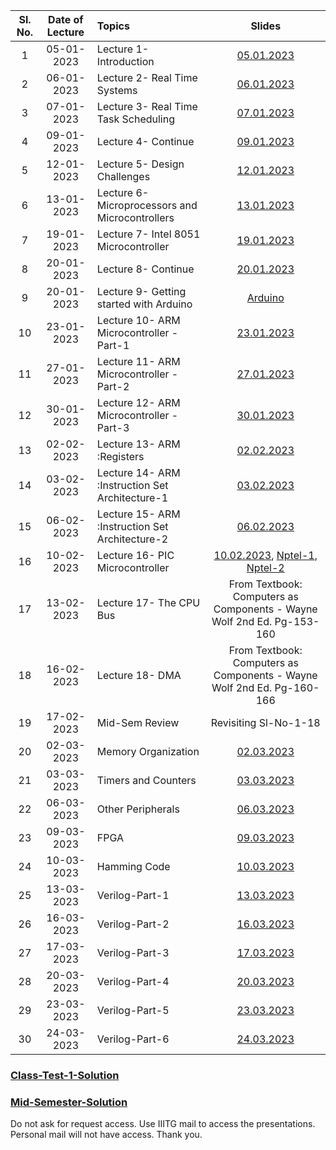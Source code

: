 | Sl. No. | Date of Lecture        | Topics  | Slides   |
|:---:|:--:|:--|:--------------------------:|
| 1   | 05-01-2023   |Lecture 1- Introduction | [05.01.2023](https://drive.google.com/file/d/1wEf25329wgzylBdTTkXd4rNV6B3yo-vC/view?usp=share_link)|
| 2   | 06-01-2023   |Lecture 2- Real Time Systems | [06.01.2023](https://drive.google.com/file/d/1qR2oTMPUErEtdNWZW7KtAAkqHAwTF3KE/view?usp=share_link)|
| 3   | 07-01-2023   |Lecture 3- Real Time Task Scheduling | [07.01.2023](https://drive.google.com/file/d/1ufg82qIz2jYHU7LjtNUBgsIgwzsZeg-Y/view?usp=share_link)|
| 4   | 09-01-2023   |Lecture 4- Continue| [09.01.2023](https://drive.google.com/file/d/1ufg82qIz2jYHU7LjtNUBgsIgwzsZeg-Y/view?usp=share_link)|
| 5   | 12-01-2023   |Lecture 5- Design Challenges| [12.01.2023](https://drive.google.com/file/d/1R1DNqupgo8mkIZxP5l24K6m3J6ZuAixc/view?usp=share_link)|
| 6   | 13-01-2023   |Lecture 6- Microprocessors and Microcontrollers| [13.01.2023](https://drive.google.com/file/d/1vNFra13e7Stp51hsLfDopIkzSdg3uHWO/view?usp=share_link)|
| 7   | 19-01-2023   |Lecture 7- Intel 8051 Microcontroller| [19.01.2023](https://drive.google.com/file/d/10ArEboO9aisErVPKrsf_AE2xOkqnydVC/view?usp=share_link)|
| 8   | 20-01-2023   |Lecture 8- Continue| [20.01.2023](https://drive.google.com/file/d/1xqGpo2B_i7HZNVGAxtUCe7l01G-C-rMb/view?usp=share_link)|
| 9   | 20-01-2023   |Lecture 9- Getting started with Arduino| [Arduino](https://drive.google.com/file/d/1EQCjtwpQ4aY3ZOXjDZAu1oDrDvVobQ-9/view?usp=share_link)|
| 10  | 23-01-2023   |Lecture 10- ARM Microcontroller -Part-1| [23.01.2023](https://drive.google.com/file/d/1OhrbRPqDqZSpvA5JHiEJzMFLdAmUEfJX/view?usp=share_link)|
| 11  | 27-01-2023   |Lecture 11- ARM Microcontroller -Part-2| [27.01.2023](https://drive.google.com/file/d/1_C0GzpVUX-0XFvM1XanlM5wvJX_2J0yE/view?usp=share_link)|
| 12  | 30-01-2023   |Lecture 12- ARM Microcontroller -Part-3| [30.01.2023](https://drive.google.com/file/d/1Cav1ent7sCg0NxMF9h5hC_KxQ77I70Yx/view?usp=share_link)|
| 13  | 02-02-2023   |Lecture 13- ARM :Registers             | [02.02.2023](https://drive.google.com/file/d/1_FC3WcAE5kVJfhXChccKd2ZhFHtN0vfl/view?usp=share_link)|
| 14  | 03-02-2023   |Lecture 14- ARM :Instruction Set Architecture-1| [03.02.2023](https://drive.google.com/file/d/1ZP-JnmNkobwbAgEn3ZMglSaY3Xs9GXTG/view?usp=share_link)|
| 15  | 06-02-2023   |Lecture 15- ARM :Instruction Set Architecture-2| [06.02.2023](https://drive.google.com/file/d/1hwcpEK3S-cSpQoHha-Zp61H6ya_jCT3K/view?usp=share_link)|
| 16  | 10-02-2023   |Lecture 16- PIC Microcontroller| [10.02.2023](https://drive.google.com/file/d/1meiDeZbh5oIvTboA2FH2ONdjC0pW1Szu/view?usp=share_link), [Nptel-1](https://www.youtube.com/watch?v=C04ZthY8Yqk&list=PL419D0518A8E82285&index=2), [Nptel-2](https://www.youtube.com/watch?v=VEAYB1A9SiA&list=PL419D0518A8E82285&index=3)|
| 17  | 13-02-2023   |Lecture 17- The CPU Bus| From Textbook: Computers as Components - Wayne Wolf 2nd Ed. Pg-153-160 |
| 18  | 16-02-2023   |Lecture 18- DMA| From Textbook: Computers as Components - Wayne Wolf 2nd Ed. Pg-160-166 |
| 19  | 17-02-2023   | Mid-Sem Review | Revisiting Sl-No-1-18 |
| 20  | 02-03-2023   | Memory Organization | [02.03.2023](https://drive.google.com/drive/folders/1GLuiCT_ASCpy0KqwAFvsRz5rJLSSZB5C?usp=share_link) |
| 21  | 03-03-2023   | Timers and Counters | [03.03.2023](https://drive.google.com/file/d/1vmyser8fVDDL-iLeUB2IQGqfdvB67dfY/view?usp=share_link) |
| 22  | 06-03-2023   | Other Peripherals | [06.03.2023](https://drive.google.com/file/d/1vYaUaHfDbFYODs632guIwtAHv1cgQL-E/view?usp=share_link) |
| 23  | 09-03-2023   | FPGA | [09.03.2023](https://drive.google.com/file/d/1lxuXbWYQXQh1DmfIOwKTV1Rcl6YxQl1e/view?usp=share_link) |
| 24  | 10-03-2023   | Hamming Code | [10.03.2023](https://drive.google.com/file/d/1v2vYHoc906DhekVYCSkWIyaLjPVYd_K0/view?usp=share_link) |
| 25  | 13-03-2023   | Verilog-Part-1 | [13.03.2023](https://drive.google.com/file/d/1zpKaVGM4zGzfJOs3pb8Hz0pQsDv9qXrO/view?usp=share_link) |
| 26  | 16-03-2023   | Verilog-Part-2 | [16.03.2023](https://drive.google.com/file/d/16qGRlSDEiWFQpJTSBltrodTq7H5ro9zS/view?usp=share_link) |
| 27  | 17-03-2023   | Verilog-Part-3 | [17.03.2023](https://drive.google.com/file/d/1IFuZPr7URaXVvKI1mKaojsR6uUCtyoiQ/view?usp=share_link) |
| 28  | 20-03-2023   | Verilog-Part-4 | [20.03.2023](https://drive.google.com/file/d/1_atLE_StxAO_gp_3aSgupedHMWnvXSQ_/view?usp=share_link) |
| 29  | 23-03-2023   | Verilog-Part-5 | [23.03.2023](https://drive.google.com/file/d/1siTOmXn5bohcRPSrUja5Kabrzx0anq-f/view?usp=share_link) |
| 30  | 24-03-2023   | Verilog-Part-6 | [24.03.2023](https://drive.google.com/file/d/1c1M2kHfaqHQ0kKUVu9rZARM11e03I86T/view?usp=share_link) |


### [Class-Test-1-Solution](https://docs.google.com/document/d/1lCoyZip7r5s_C0-Y3LPnVAnO2YjwWUf8/edit?usp=sharing&ouid=101425926698497533032&rtpof=true&sd=true)
### [Mid-Semester-Solution](https://docs.google.com/document/d/15ZAJ2lytTES7hMlGZQLct4uDxa92ZLr7/edit?usp=sharing&ouid=101425926698497533032&rtpof=true&sd=true)

<!---
### Class - Test-1 Schedule - 09.02.2023 9:00-9:30am   Syllabus- Sl.No.1-14
### Assignment 1- Due by 20.01.2023 - Understanding Different Real Time Task Scheduling Algorithms - Group-wise Activity (Provide a comprehensive review of the paper and create examples for the algorithm in the paper- [Link to download the paper](https://kilthub.cmu.edu/ndownloader/files/12122975)
### Submission Link for Assignment-1 - [Group-1](https://drive.google.com/drive/folders/1-66YFg85KrVP0Zm97RUOv27iwQR8JJRQ?usp=share_link), [Group-2](https://drive.google.com/drive/folders/1zMtI5t0YNm6KE66axXUf7gZnQTC9bcyN?usp=share_link), [Group-3](https://drive.google.com/drive/folders/1X01TZrwnDPD3VuiSPOxCsNZoO_ws8YVl?usp=sharing), [Group-4](https://drive.google.com/drive/folders/1gR0V_DiSdk4CjQQtlZw43t1ae_3UkgHz?usp=sharing), [Group-5](https://drive.google.com/drive/folders/1U3LJFaCZP9wzrfuk4_MOQ8zK77SJrGZ9?usp=sharing), [Group-6](https://drive.google.com/drive/folders/135YksjyW2WeRiktSRrq93HebSpyo8aKJ?usp=sharing), [Group-7](https://drive.google.com/drive/folders/18YmKD_QQFmxV_tre51JqJMqP3Ktqroyg?usp=sharing), [Group-8](https://drive.google.com/drive/folders/10b_YcpCtkttqzVAgjQYQlZUOiTN5Af82?usp=share_link), [Group-9](https://drive.google.com/drive/folders/1ncqZ162Db0wSPtRQAAtOHTpqYasEiesX?usp=sharing), [Group-10](https://drive.google.com/drive/folders/11OK7Ijx12Hb8HtU1xUnzN2Rximmsw5ue?usp=share_link). 


The group details are: [Group-Roll-Number-wise](https://docs.google.com/spreadsheets/d/1hXfmEZmHxSAJ2tpZz_kPKJzSdA7Vb6x4DTUadk2dsms/edit?usp=sharing)
-->
Do not ask for request access. Use IIITG mail to access the presentations. Personal mail will not have access. Thank you. 

